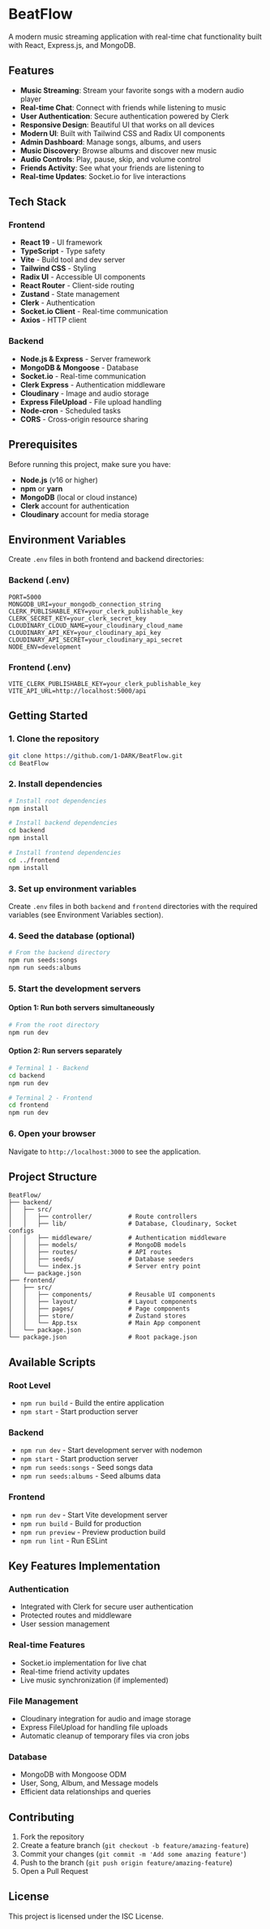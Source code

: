 # BeatFlow

A modern music streaming application with real-time chat functionality built with React, Express.js, and MongoDB.

## Features

- **Music Streaming**: Stream your favorite songs with a modern audio player
- **Real-time Chat**: Connect with friends while listening to music
- **User Authentication**: Secure authentication powered by Clerk
- **Responsive Design**: Beautiful UI that works on all devices
- **Modern UI**: Built with Tailwind CSS and Radix UI components
- **Admin Dashboard**: Manage songs, albums, and users
- **Music Discovery**: Browse albums and discover new music
- **Audio Controls**: Play, pause, skip, and volume control
- **Friends Activity**: See what your friends are listening to
- **Real-time Updates**: Socket.io for live interactions

## Tech Stack

### Frontend

- **React 19** - UI framework
- **TypeScript** - Type safety
- **Vite** - Build tool and dev server
- **Tailwind CSS** - Styling
- **Radix UI** - Accessible UI components
- **React Router** - Client-side routing
- **Zustand** - State management
- **Clerk** - Authentication
- **Socket.io Client** - Real-time communication
- **Axios** - HTTP client

### Backend

- **Node.js & Express** - Server framework
- **MongoDB & Mongoose** - Database
- **Socket.io** - Real-time communication
- **Clerk Express** - Authentication middleware
- **Cloudinary** - Image and audio storage
- **Express FileUpload** - File upload handling
- **Node-cron** - Scheduled tasks
- **CORS** - Cross-origin resource sharing

## Prerequisites

Before running this project, make sure you have:

- **Node.js** (v16 or higher)
- **npm** or **yarn**
- **MongoDB** (local or cloud instance)
- **Clerk** account for authentication
- **Cloudinary** account for media storage

## Environment Variables

Create `.env` files in both frontend and backend directories:

### Backend (.env)

```env
PORT=5000
MONGODB_URI=your_mongodb_connection_string
CLERK_PUBLISHABLE_KEY=your_clerk_publishable_key
CLERK_SECRET_KEY=your_clerk_secret_key
CLOUDINARY_CLOUD_NAME=your_cloudinary_cloud_name
CLOUDINARY_API_KEY=your_cloudinary_api_key
CLOUDINARY_API_SECRET=your_cloudinary_api_secret
NODE_ENV=development
```

### Frontend (.env)

```env
VITE_CLERK_PUBLISHABLE_KEY=your_clerk_publishable_key
VITE_API_URL=http://localhost:5000/api
```

## Getting Started

### 1. Clone the repository

```bash
git clone https://github.com/1-DARK/BeatFlow.git
cd BeatFlow
```

### 2. Install dependencies

```bash
# Install root dependencies
npm install

# Install backend dependencies
cd backend
npm install

# Install frontend dependencies
cd ../frontend
npm install
```

### 3. Set up environment variables

Create `.env` files in both `backend` and `frontend` directories with the required variables (see Environment Variables section).

### 4. Seed the database (optional)

```bash
# From the backend directory
npm run seeds:songs
npm run seeds:albums
```

### 5. Start the development servers

#### Option 1: Run both servers simultaneously

```bash
# From the root directory
npm run dev
```

#### Option 2: Run servers separately

```bash
# Terminal 1 - Backend
cd backend
npm run dev

# Terminal 2 - Frontend
cd frontend
npm run dev
```

### 6. Open your browser

Navigate to `http://localhost:3000` to see the application.

## Project Structure

```
BeatFlow/
├── backend/
│   ├── src/
│   │   ├── controller/          # Route controllers
│   │   ├── lib/                 # Database, Cloudinary, Socket configs
│   │   ├── middleware/          # Authentication middleware
│   │   ├── models/              # MongoDB models
│   │   ├── routes/              # API routes
│   │   ├── seeds/               # Database seeders
│   │   └── index.js             # Server entry point
│   └── package.json
├── frontend/
│   ├── src/
│   │   ├── components/          # Reusable UI components
│   │   ├── layout/              # Layout components
│   │   ├── pages/               # Page components
│   │   ├── store/               # Zustand stores
│   │   └── App.tsx              # Main App component
│   └── package.json
└── package.json                 # Root package.json
```

## Available Scripts

### Root Level

- `npm run build` - Build the entire application
- `npm start` - Start production server

### Backend

- `npm run dev` - Start development server with nodemon
- `npm start` - Start production server
- `npm run seeds:songs` - Seed songs data
- `npm run seeds:albums` - Seed albums data

### Frontend

- `npm run dev` - Start Vite development server
- `npm run build` - Build for production
- `npm run preview` - Preview production build
- `npm run lint` - Run ESLint

## Key Features Implementation

### Authentication

- Integrated with Clerk for secure user authentication
- Protected routes and middleware
- User session management

### Real-time Features

- Socket.io implementation for live chat
- Real-time friend activity updates
- Live music synchronization (if implemented)

### File Management

- Cloudinary integration for audio and image storage
- Express FileUpload for handling file uploads
- Automatic cleanup of temporary files via cron jobs

### Database

- MongoDB with Mongoose ODM
- User, Song, Album, and Message models
- Efficient data relationships and queries

## Contributing

1. Fork the repository
2. Create a feature branch (`git checkout -b feature/amazing-feature`)
3. Commit your changes (`git commit -m 'Add some amazing feature'`)
4. Push to the branch (`git push origin feature/amazing-feature`)
5. Open a Pull Request

## License

This project is licensed under the ISC License.
